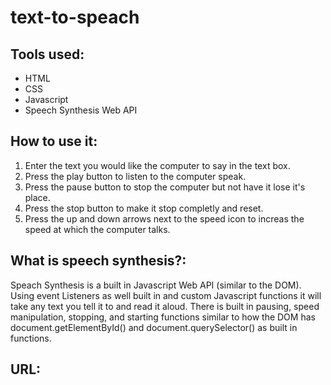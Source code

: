 # text-to-speach

## Tools used:
* HTML
* CSS
* Javascript
* Speech Synthesis Web API

## How to use it:
1. Enter the text you would like the computer to say in the text box.
2. Press the play button to listen to the computer speak.
3. Press the pause button to stop the computer but not have it lose it's place.
4. Press the stop button to make it stop completly and reset.
5. Press the up and down arrows next to the speed icon to increas the speed at which the computer talks.

## What is speech synthesis?:
Speach Synthesis is a built in Javascript Web API (similar to the DOM). 
Using event Listeners as well built in and custom Javascript functions it will
take any text you tell it to and read it aloud. There is built in pausing, speed manipulation, stopping, and starting functions similar to how the DOM has
document.getElementById() and document.querySelector() as built in functions.

## URL:
